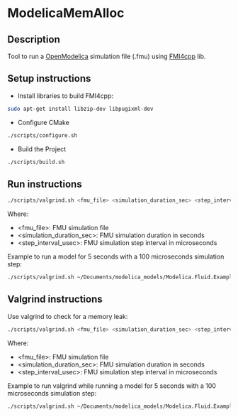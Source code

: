 # ModelicaMemAlloc

## Description

Tool to run a [OpenModelica](https://github.com/OpenModelica/OpenModelica) simulation file (.fmu) using [FMI4cpp](https://github.com/NTNU-IHB/FMI4cpp) lib.

## Setup instructions

* Install libraries to build FMI4cpp:

```bash
sudo apt-get install libzip-dev libpugixml-dev
```

* Configure CMake

```bash
./scripts/configure.sh
```

* Build the Project

```bash
./scripts/build.sh
```

## Run instructions

```bash
./scripts/valgrind.sh <fmu_file> <simulation_duration_sec> <step_interval_usec>
```

Where:

* <fmu_file>: FMU simulation file
* <simulation_duration_sec>: FMU simulation duration in seconds
* <step_interval_usec>: FMU simulation step interval in microseconds

Example to run a model for 5 seconds with a 100 microseconds simulation step:  

```bash
./scripts/valgrind.sh ~/Documents/modelica_models/Modelica.Fluid.Examples.Tanks.TanksWithOverflow.fmu 5 100
```

## Valgrind instructions

Use valgrind to check for a memory leak:

```bash
./scripts/valgrind.sh <fmu_file> <simulation_duration_sec> <step_interval_usec>
```

Where:

* <fmu_file>: FMU simulation file
* <simulation_duration_sec>: FMU simulation duration in seconds
* <step_interval_usec>: FMU simulation step interval in microseconds

Example to run valgrind while running a model for 5 seconds with a 100 microseconds simulation step:

```bash
./scripts/valgrind.sh ~/Documents/modelica_models/Modelica.Fluid.Examples.Tanks.TanksWithOverflow.fmu 5 100
```
